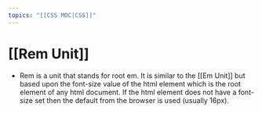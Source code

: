 ```yaml
---
topics: "[[CSS MOC|CSS]]"
---
```


# [[Rem Unit]]

- Rem is a unit that stands for root em. It is similar to the [[Em Unit]] but based upon the font-size value of the html element which is the root element of any html document. If the html element does not have a font-size set then the default from the browser is used (usually 16px).